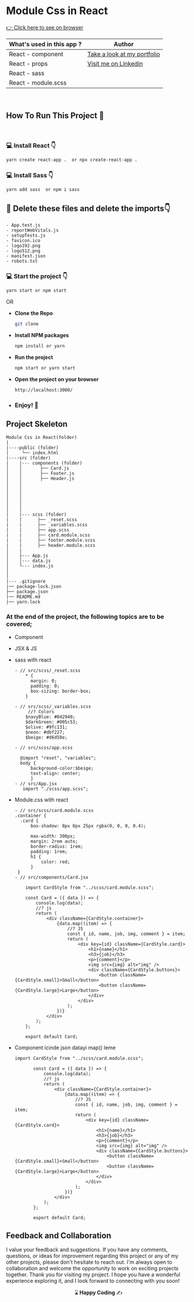 # Module Css in React



[:point_right: Click here to see on browser](https://kaplanh.github.io/sass---module.scss/)

 **What's used in this app ?** |  **Author** |
|----------|------------|
|React - component |[Take a look at my portfolio](https://kaplanh.github.io/Portfolio_with_CssFlex/)|
|React - props|[Visit me on Linkedin](https://www.linkedin.com/in/kaplan-h/)|
|React - sass||   
|React - module.scss||   
  

<br/>

## How To Run This Project 🚀

<br/>

### 💻 Install React 👇

```bash
yarn create react-app .  or npx create-react-app .
```
### 💻 Install Sass 👇

```bash
yarn add sass  or npm i sass
```

## 🔴 Delete these files and delete the imports👇

    - App.test.js
    - reportWebVitals.js
    - setupTests.js
    - favicon.ico
    - logo192.png
    - logo512.png
    - manifest.json
    - robots.txt

### 💻 Start the project 👇

```bash
yarn start or npm start
```
OR
- <strong>Clone the Repo</strong>

  ```sh
  git clone
  ```
  

- <strong>Install NPM packages</strong>

  ```sh
  npm install or yarn 
  ```

- <strong>Run the project</strong>

  ```sh
  npm start or yarn start
  ```

- <strong>Open the project on your browser</strong>

  ```sh
  http://localhost:3000/
  ```

- ### <strong>Enjoy! 🎉</strong>


## Project Skeleton 

```
Module Css in React(folder)
|
|----public (folder)
│     └── index.html
|----src (folder)
|    |--- components (folder)
│    │       ├── Card.js
│    │       ├── Footer.js
│    │       ├── Header.js
│    │         
│    │          
│    │          
│    │      
│    │            
│    │             
│    |--- scss (folder)
|    |      ├── _reset.scss
|    |      ├── _variables.scss
|    |      ├── app.scss
|    |      ├── card.module.scss
|    |      ├── footer.module.scss
|    |      ├── header.module.scss
│    |
│    ├--- App.js
│    │--- data.js
│    └--- index.js
│
│
|--- .gitignore
|── package-lock.json
├── package.json
|── README.md
|── yarn.lock

```

### At the end of the project, the following topics are to be covered;

- Component
- JSX & JS
- sass with react
  ```
  - // src/scss/_reset.scss
      * {
        margin: 0;
        padding: 0;
        box-sizing: border-box;
      }

  - // src/scss/_variables.scss
       //? Colors
      $navyBlue: #042940;
      $darkGreen: #005c53;
      $olive: #9fc131;
      $neon: #dbf227;
      $beige: #d6d58e;
  
  - // src/scss/app.scss
  
    @import "reset", "variables";
    body {
        background-color:$beige;
        text-align: center;
        }
  - // src/App.jsx
     import "./scss/app.scss";

  ```
   


- Module.css with react
  ```
  - // src/scss/card.module.scss
  .container {
    .card {
        box-shadow: 8px 8px 25px rgba(0, 0, 0, 0.4);

        max-width: 300px;
        margin: 2rem auto;
        border-radius: 1rem;
        padding: 1rem;
        h1 {
            color: red;
        }
   }
  - // src/components/Card.jsx
  
      import CardStyle from "../scss/card.module.scss";
      
      const Card = ({ data }) => {
          console.log(data);
          //? js
          return (
              <div className={CardStyle.container}>
                  {data.map((item) => {
                      //? JS
                      const { id, name, job, img, comment } = item;
                      return (
                          <div key={id} className={CardStyle.card}>
                              <h1>{name}</h1>
                              <h3>{job}</h3>
                              <p>{comment}</p>
                              <img src={img} alt="img" />
                              <div className={CardStyle.buttons}>
                                  <button className={CardStyle.small}>Small</button>
                                  <button className={CardStyle.large}>Large</button>
                              </div>
                          </div>
                      );
                  })}
              </div>
          );
      };
      
      export default Card;

  ```
- Component icinde json datayi map() leme
   ```
   import CardStyle from "../scss/card.module.scss";

          const Card = ({ data }) => {
              console.log(data);
              //? js
              return (
                  <div className={CardStyle.container}>
                      {data.map((item) => {
                          //? JS
                          const { id, name, job, img, comment } = item;
                          return (
                              <div key={id} className={CardStyle.card}>
                                  <h1>{name}</h1>
                                  <h3>{job}</h3>
                                  <p>{comment}</p>
                                  <img src={img} alt="img" />
                                  <div className={CardStyle.buttons}>
                                      <button className={CardStyle.small}>Small</button>
                                      <button className={CardStyle.large}>Large</button>
                                  </div>
                              </div>
                          );
                      })}
                  </div>
              );
          };
          
          export default Card;
  ```
  

 

## Feedback and Collaboration
I value your feedback and suggestions. If you have any comments, questions, or ideas for improvement regarding this project or any of my other projects, please don't hesitate to reach out.
I'm always open to collaboration and welcome the opportunity to work on exciting projects together.
Thank you for visiting my project. I hope you have a wonderful experience exploring it, and I look forward to connecting with you soon!



<p align="center"> ⌛<strong> Happy Coding </strong> ✍ </p>

